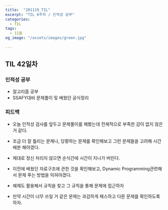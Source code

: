 ```yaml
---
title:  "201119_TIL"
excerpt: "TIL 6주차 / 인적성 공부"
categories:
  - TIL
tags:
  - 11월
og_image: "/assets/images/green.jpg"
  
---
```

## TIL 42일차

### 인적성 공부
- 알고리즘 공부
- SSAFY대비 문제풀이 및 배웠던 공식정리

### 피드백
- 오늘 인적성 검사를 앞두고 문제풀이를 해봤는데 전체적으로 부족한 감이 없지 않은 거 같다.
- 조금 더 잘 틀리는 문제나, 당황하는 문제를 확인해보고 그런 문제들을 고려해 시간배분 해야겠다.
- 제대로 정신 차리지 않으면 순식간에 시간이 지나가 버린다. 

- 이전에 배웠던 자료구조에 관한 것을 확인해보고, Dynamic Programming관련해서 문제 푸는 방법을 익혀야겠다.
- 예제도 활용해서 규칙을 찾고 그 규칙을 통해 문제에 접근하자
- 만약 시간이 너무 쓰일 거 같은 문제는 과감하게 패스하고 다른 문제를 확인하도록 하자.
